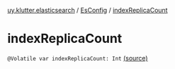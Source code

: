 [uy.klutter.elasticsearch](../index.md) / [EsConfig](index.md) / [indexReplicaCount](.)


# indexReplicaCount

`@Volatile var indexReplicaCount: Int` [(source)](https://github.com/kohesive/klutter/blob/master/elasticsearch-jdk7/src/main/kotlin/uy/klutter/elasticsearch/Client.kt#L30)


